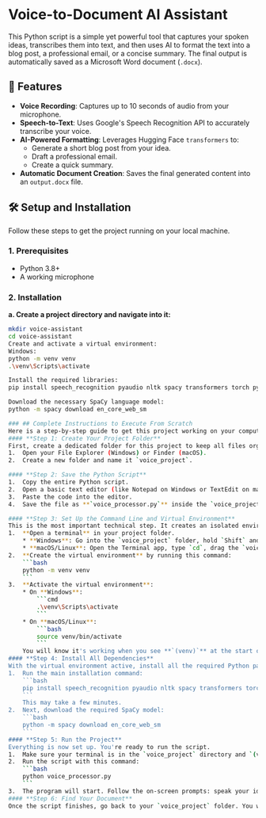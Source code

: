 # Voice-to-Document AI Assistant

This Python script is a simple yet powerful tool that captures your spoken ideas, transcribes them into text, and then uses AI to format the text into a blog post, a professional email, or a concise summary. The final output is automatically saved as a Microsoft Word document (`.docx`).
## 🚀 Features
* **Voice Recording**: Captures up to 10 seconds of audio from your microphone.
* **Speech-to-Text**: Uses Google's Speech Recognition API to accurately transcribe your voice.
* **AI-Powered Formatting**: Leverages Hugging Face `transformers` to:
    * Generate a short blog post from your idea.
    * Draft a professional email.
    * Create a quick summary.
* **Automatic Document Creation**: Saves the final generated content into an `output.docx` file.
## 🛠️ Setup and Installation
Follow these steps to get the project running on your local machine.
### 1. Prerequisites
* Python 3.8+
* A working microphone
### 2. Installation
**a. Create a project directory and navigate into it:**
```bash
mkdir voice-assistant
cd voice-assistant
Create and activate a virtual environment:
Windows:
python -m venv venv
.\venv\Scripts\activate

Install the required libraries:
pip install speech_recognition pyaudio nltk spacy transformers torch python-docx

Download the necessary SpaCy language model:
python -m spacy download en_core_web_sm

### ## Complete Instructions to Execute From Scratch
Here is a step-by-step guide to get this project working on your computer, assuming you have nothing but the Python code.
#### **Step 1: Create Your Project Folder**
First, create a dedicated folder for this project to keep all files organized.
1.  Open your File Explorer (Windows) or Finder (macOS).
2.  Create a new folder and name it `voice_project`.

#### **Step 2: Save the Python Script**
1.  Copy the entire Python script.
2.  Open a basic text editor (like Notepad on Windows or TextEdit on macOS).
3.  Paste the code into the editor.
4.  Save the file as **`voice_processor.py`** inside the `voice_project` folder you just created.

#### **Step 3: Set Up the Command Line and Virtual Environment**
This is the most important technical step. It creates an isolated environment for the project.
1.  **Open a terminal** in your project folder.
    * **Windows**: Go into the `voice_project` folder, hold `Shift` and right-click the empty space, then select **"Open PowerShell window here"** or **"Open in Terminal"**.
    * **macOS/Linux**: Open the Terminal app, type `cd`, drag the `voice_project` folder onto the terminal window, and press **Enter**.
2.  **Create the virtual environment** by running this command:
    ```bash
    python -m venv venv
    ```
3.  **Activate the virtual environment**:
    * On **Windows**:
        ```cmd
        .\venv\Scripts\activate
        ```
    * On **macOS/Linux**:
        ```bash
        source venv/bin/activate
        ```
    You will know it's working when you see **`(venv)`** at the start of your terminal prompt.
#### **Step 4: Install All Dependencies**
With the virtual environment active, install all the required Python packages.
1.  Run the main installation command:
    ```bash
    pip install speech_recognition pyaudio nltk spacy transformers torch python-docx
    ```
    This may take a few minutes.
2.  Next, download the required SpaCy model:
    ```bash
    python -m spacy download en_core_web_sm
    ```
#### **Step 5: Run the Project**
Everything is now set up. You're ready to run the script.
1.  Make sure your terminal is in the `voice_project` directory and `(venv)` is visible.
2.  Run the script with this command:
    ```bash
    python voice_processor.py
    ```
3.  The program will start. Follow the on-screen prompts: speak your idea, then choose your desired output format.
#### **Step 6: Find Your Document**
Once the script finishes, go back to your `voice_project` folder. You will find a new file named **`output.docx`** containing your generated text.

